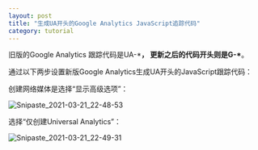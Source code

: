 ```yaml
---
layout: post
title: "生成UA开头的Google Analytics JavaScript追踪代码"
category: tutorial
---
```


旧版的Google Analytics 跟踪代码是UA-\*****， 更新之后的代码开头则是G-\*****。

通过以下两步设置新版Google Analytics生成UA开头的JavaScript跟踪代码：

创建网络媒体是选择“显示高级选项”：

![Snipaste_2021-03-21_22-48-53](C:\Users\Jeff\Desktop\Snipaste_2021-03-21_22-48-53.png)



选择“仅创建Universal Analytics”：

![Snipaste_2021-03-21_22-49-31](C:\Users\Jeff\Desktop\Snipaste_2021-03-21_22-49-31.png)